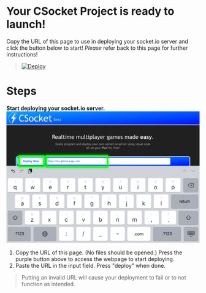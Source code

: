 # Your CSocket Project is ready to launch!
Copy the URL of this page to use in deploying your socket.io server and click the button below to start! *Please* refer back to this page for further instructions!

> [![Deploy](https://www.herokucdn.com/deploy/button.png)](https://rxcodes.github.io/CSocket-Docs/Compiler.html)

# Steps
**Start deploying your socket.io server.**
![image](https://raw.githubusercontent.com/RXCodes/CSocket-Application/main/content/72ABDFFA-7BBB-439F-BAD4-C939436709E5.png)
1. Copy the URL of this page. (No files should be opened.) Press the purple button above to access the webpage to start deploying.
2. Paste the URL in the input field. Press "deploy" when done.
> Putting an invalid URL will cause your deployment to fail or to not function as intended.
